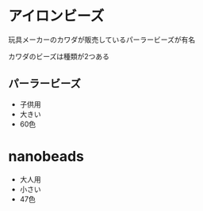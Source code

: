 # アイロンビーズ
玩具メーカーのカワダが販売しているパーラービーズが有名

カワダのビーズは種類が2つある

## パーラービーズ
* 子供用
* 大きい
* 60色

# nanobeads
* 大人用
* 小さい
* 47色

